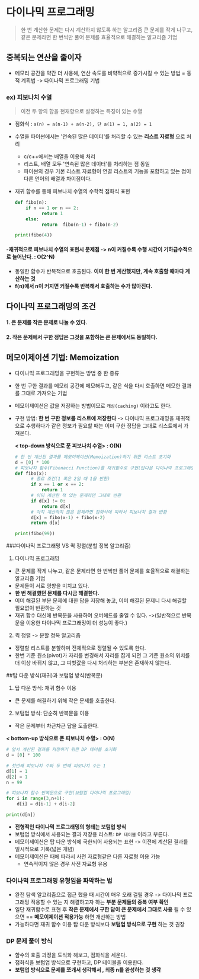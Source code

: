 # 다이나믹 프로그래밍
> 한 번 계산한 문제는 다시 계산하지 않도록 하는 알고리즘
> 큰 문제를 작게 나구고, 같은 문제라면 한 번씩만 풀어 문제를 효율적으로 해결하는 알고리즘 기법

## 중복되는 연산을 줄이자
- 메모리 공간을 약간 더 사용해, 연산 속도를 비약적으로 증가시킬 수 있는 방법 = 동적 계획법 -> 다이나믹 프로그래밍 기법

### ex) 피보나치 수열
> 이전 두 항의 합을 현재항으로 설정하는 특징이 있는 수열
- 점화식 : `a(n) = a(n-1) + a(n-2), 단 a(1) = 1, a(2) = 1`
- 수열을 파이썬에서는 '연속된 많은 데이터'를 처리할 수 있는 __리스트 자료형__ 으로 처리
    - c/c++에서는 배열을 이용해 처리
    - 리스트, 배열 모두 '연속된 많은 데이터'를 처리하는 점 동일
    - 파이썬의 경우 기본 리스트 자료형이 연결 리스트의 기능을 포함하고 있는 점이 다른 언어의 배열과 차이점이다.

- 재귀 함수를 통해 피보나치 수열의 수학적 점화식 표현
  ```python
  def fibo(n):
      if n == 1 or n == 2:
            return 1
      else:
            return  fibo(n-1) + fibo(n-2)
  
  print(fibo(4))
  ```

#### -재귀적으로 피보나치 수열의 표현시 문제점 -> n이 커질수록 수행 시간이 기하급수적으로 늘어난다. : O(2^N)
- 동일한 함수가 반복적으로 호출된다. __이미 한 번 계산했지만, 계속 호출할 때마다 계산하는 것__
- __f(n)에서 n이 커지면 커질수록 반복해서 호출하는 수가 많아진다.__

## 다이나믹 프로그래밍의 조건
#### 1. 큰 문제를 작은 문제로 나눌 수 있다.
#### 2. 작은 문제에서 구한 정답은 그것을 포함하는 큰 문제에서도 동일하다.

## 메모이제이션 기법: Memoization
- 다이나믹 프로그래밍을 구현하는 방법 중 한 종류
- 한 번 구한 결과를 메모리 공간에 메모해두고, 같은 식을 다시 호출하면 메모한 결과를 그대로 가져오는 기법
- 메모이제이션은 값을 저장하는 방법이므로 `캐싱(caching)` 이라고도 한다.
- 구현 방법: __한 번 구한 정보를 리스트에 저장한다__ -> 다이나믹 프로그래밍을 재귀적으로 수행하다가 
  같은 정보가 필요할 때는 이미 구한 정답을 그대로 리스트에서 가져온다. 
  
  __< top-down 방식으로 푼 피보나치 수열> : O(N)__
  ```python
  # 한 번 계산된 결과를 메모이제이션(Memoization)하기 위한 리스트 초기화
  d = [0] * 100
  # 피보나치 함수(Fibonacci Function)를 재귀함수로 구현(탑다운 다이나믹 프로그래밍)
  def fibo(x):
        # 종료 조건(1 혹은 2일 때 1을 반환)
        if x == 1 or x == 2:
            return 1
        # 이미 계산한 적 있는 문제라면 그대로 반환
        if d[x] != 0:
            return d[x]
        # 아직 계산하지 않은 문제라면 점화식에 따라서 피보나치 결과 반환
        d[x] = fibo(x-1) + fibo(x-2)
        return d[x]
  
  print(fibo(99))
  ``` 
 
 
###다이나믹 프로그래밍 VS 퀵 정렬(분할 정복 알고리즘)
1. 다이나믹 프로그래밍
  - 큰 문제를 작게 나누고, 같은 문제라면 한 번씩만 풀어 문제를 효율적으로 해결하는 알고리즘 기법
  - 문제들이 서로 영향을 미치고 있다.
  - __한 번 해결했던 문제를 다시금 해결한다.__
  - 이미 해결된 부분 문제에 대한 답을 저장해 놓고, 이미 해결된 문제니 다시 해결할 필요없이 반환하는 것
  - 재귀 함수 대신에 반복문을 사용하여 오버헤드를 줄일 수 있다. ->(일반적으로 반복문을 이용한 다이나믹 프로그래밍이 더 성능이 좋다.)
2. 퀵 정렬 -> 분할 정복 알고리즘
  - 정렬할 리스트를 분할하며 전체적으로 정렬될 수 있도록 한다.
  - 한번 기준 원소(pivot)가 자리를 변경해서 자리를 잡게 되면 그 기준 원소의 위치를 더 이상 바뀌지 않고, 그 피벗값을 다시 처리하는
    부분은 존재하지 않는다.
    

##탑 다운 방식(재귀)과 보텀업 방식(반복문)
1. 탑 다운 방식: 재귀 함수 이용
  - 큰 문제를 해결하기 위해 작은 문제를 호출한다.
2. 보텀업 방식: 단순히 반복문을 이용
  - 작은 문제부터 차근차근 답을 도출한다.

  __< bottom-up 방식으로 푼 피보나치 수열> : O(N)__
  ```python
  # 앞서 계산된 결과를 저장하기 위한 DP 테이블 초기화
  d = [0] * 100
  
  # 첫번째 피보나치 수와 두 번째 피보나치 수는 1
  d[1] = 1
  d[2] = 1
  n = 99
  
  # 피보나치 함수 반복문으로 구햔(보텀업 다이나믹 프로그래밍)
  for i in range(3,n+1):
      d[i] = d[i-1] + d[i-2]
  
  print(d[n])
  ```
- __전형적인 다이나믹 프로그래밍의 형태는 보텀업 방식__
- 보텀업 방식에서 사용되는 결과 저장용 리스트: `DP 테이블` 이라고 부른다.
- 메모이제이션은 탑 다운 방식에 국한되어 사용되는 표현 -> 이전에 계산된 결과를 일시적으로 기록(넓은 개념)
- 메모이제이션은 때에 따라서 사전 자료형같은 다른 자료형 이용 가능
  - 연속적이지 않은 경우 사전 자료형 유용
  
### 다이나믹 프로그래밍 유형임을 파악하는 법
- 완전 탐색 알고리즘으로 접근 했을 때 시간이 매우 오래 걸릴 경우 
  -> 다이나믹 프로그래밍 적용할 수 있는 지 해결하고자 하는 __부분 문제들의 중복 여부 확인__
- 일단 재귀함수로 표현 후 __작은 문제에서 구한 답이 큰 문제에서 그대로 사용__ 될 수 있으면 == __메모이제이션 적용가능__ 하면 개선하는 방법
- 가능하다면 재귀 함수 이용 탑 다운 방식보다 __보텀업 방식으로 구현__ 하는 것 권장

### DP 문제 풀이 방식
- 함수의 호출 과정을 도식화 해보고, 점화식을 세운다.
- 점화식을 보텀업 방식으로 구현하고, DP 테이블을 이용한다.
- __보텀업 방식으로 문제를 쪼개서 생각해서 , 최종 n를 완성하는 것 생각__